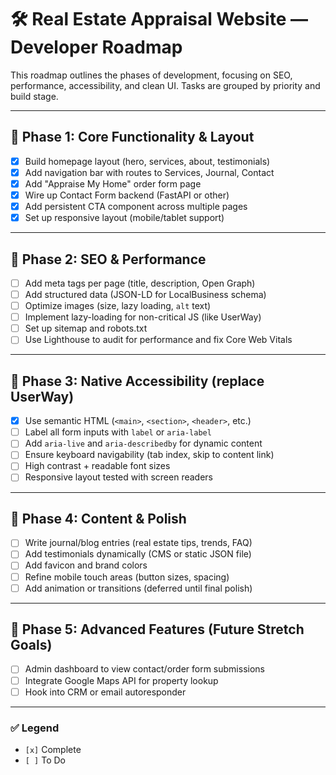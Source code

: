 # 🛠️ Real Estate Appraisal Website — Developer Roadmap

This roadmap outlines the phases of development, focusing on SEO, performance, accessibility, and clean UI. Tasks are grouped by priority and build stage.

---

## 📍 Phase 1: Core Functionality & Layout

- [x] Build homepage layout (hero, services, about, testimonials)
- [x] Add navigation bar with routes to Services, Journal, Contact
- [x] Add "Appraise My Home" order form page
- [X] Wire up Contact Form backend (FastAPI or other)
- [x] Add persistent CTA component across multiple pages
- [X] Set up responsive layout (mobile/tablet support)

---

## 📍 Phase 2: SEO & Performance

- [ ] Add meta tags per page (title, description, Open Graph)
- [ ] Add structured data (JSON-LD for LocalBusiness schema)
- [ ] Optimize images (size, lazy loading, `alt` text)
- [ ] Implement lazy-loading for non-critical JS (like UserWay)
- [ ] Set up sitemap and robots.txt
- [ ] Use Lighthouse to audit for performance and fix Core Web Vitals

---

## 📍 Phase 3: Native Accessibility (replace UserWay)

- [x] Use semantic HTML (`<main>`, `<section>`, `<header>`, etc.)
- [ ] Label all form inputs with `label` or `aria-label`
- [ ] Add `aria-live` and `aria-describedby` for dynamic content
- [ ] Ensure keyboard navigability (tab index, skip to content link)
- [ ] High contrast + readable font sizes
- [ ] Responsive layout tested with screen readers

---

## 📍 Phase 4: Content & Polish

- [ ] Write journal/blog entries (real estate tips, trends, FAQ)
- [ ] Add testimonials dynamically (CMS or static JSON file)
- [ ] Add favicon and brand colors
- [ ] Refine mobile touch areas (button sizes, spacing)
- [ ] Add animation or transitions (deferred until final polish)

---

## 📍 Phase 5: Advanced Features (Future Stretch Goals)

- [ ] Admin dashboard to view contact/order form submissions
- [ ] Integrate Google Maps API for property lookup
- [ ] Hook into CRM or email autoresponder

---

### ✅ Legend

- `[x]` Complete
- `[ ]` To Do
